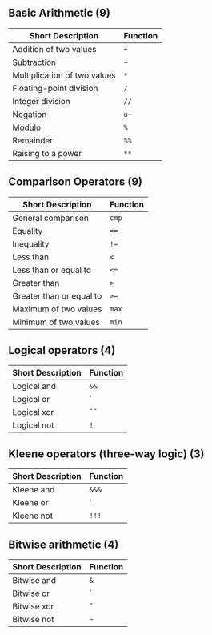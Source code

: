 ## Basic Arithmetic (9)

| Short Description | Function |
|---|---|
| Addition of two values | `+` | 
| Subtraction | `−` |
| Multiplication of two values | `*` | 
| Floating-point division | `/` |
| Integer division | `//` |  
| Negation | `u−` |  
| Modulo | `%` | 
| Remainder | `%%` | 
| Raising to a power | `**` | 

## Comparison Operators (9)

| Short Description | Function |
|---|---|
| General comparison | `cmp` | 
| Equality | `==` | 
| Inequality | `!=` |  
| Less than | `<` |
| Less than or equal to | `<=` |  
| Greater than | `>` | 
| Greater than or equal to | `>=` | 
| Maximum of two values | `max` |  
| Minimum of two values | `min` |

## Logical operators (4)

| Short Description | Function |
|---|---|
| Logical and | `&&` | 
| Logical or | `||` | 
| Logical xor | `ˆˆ` | 
| Logical not | `!` | 

## Kleene operators (three-way logic) (3)

| Short Description | Function |
|---|---|
| Kleene and | `&&&` |
| Kleene or | `|||` |
| Kleene not | `!!!` |

## Bitwise arithmetic  (4)

| Short Description | Function |
|---|---|
| Bitwise and | `&` | 
| Bitwise or | `|` | 
| Bitwise xor | `ˆ` |  
| Bitwise not | `~` |